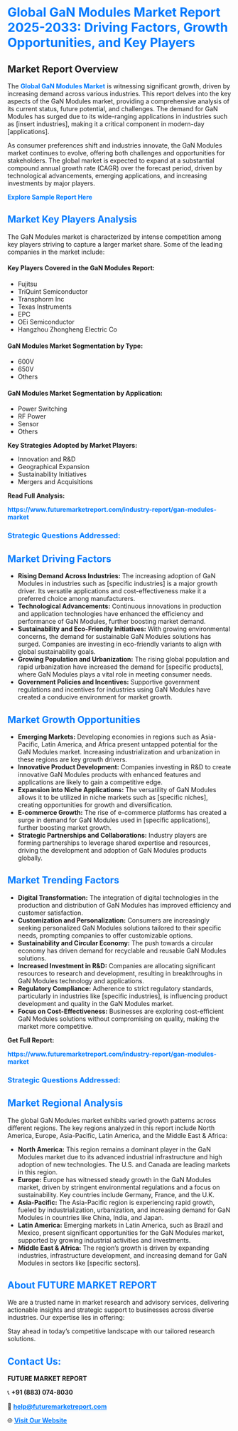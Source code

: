 <h1 style="color: #007BFF;">Global GaN Modules Market Report 2025-2033: Driving Factors, Growth Opportunities, and Key Players</h1>

<section id="overview">
<h2>Market Report Overview</h2>
<p>The <a href="https://www.futuremarketreport.com/industry-report/gan-modules-market" style="color: #007BFF; text-decoration: none;"><strong>Global GaN Modules Market</strong></a> is witnessing significant growth, driven by increasing demand across various industries. This report delves into the key aspects of the GaN Modules market, providing a comprehensive analysis of its current status, future potential, and challenges. The demand for GaN Modules has surged due to its wide-ranging applications in industries such as [insert industries], making it a critical component in modern-day [applications].</p>
<p>As consumer preferences shift and industries innovate, the GaN Modules market continues to evolve, offering both challenges and opportunities for stakeholders. The global market is expected to expand at a substantial compound annual growth rate (CAGR) over the forecast period, driven by technological advancements, emerging applications, and increasing investments by major players.</p>
</section>

<section id="overview">
<p><a href="https://www.futuremarketreport.com/request-sample/reportId=60967" style="color: #007BFF; text-decoration: none;"><strong>Explore Sample Report Here</strong></a></p>
</section>

<section id="key-players">
<h2 style="color: #007BFF;">Market Key Players Analysis</h2>
<p>The GaN Modules market is characterized by intense competition among key players striving to capture a larger market share. Some of the leading companies in the market include:</p>
<h4>Key Players Covered in the GaN Modules Report:</h4>
<ul><li>Fujitsu</li><li>TriQuint Semiconductor</li><li>Transphorm Inc</li><li>Texas Instruments</li><li>EPC</li><li>OEi Semiconductor</li><li>Hangzhou Zhongheng Electric Co</li></ul>
<h4>GaN Modules Market Segmentation by Type:</h4>
<ul><li>600V</li><li>650V</li><li>Others</li></ul>

<h4>GaN Modules Market Segmentation by Application:</h4>
<ul><li>Power Switching</li><li>RF Power</li><li>Sensor</li><li>Others</li></ul>
<p><strong>Key Strategies Adopted by Market Players:</strong></p>
<ul>
<li>Innovation and R&D</li>
<li>Geographical Expansion</li>
<li>Sustainability Initiatives</li>
<li>Mergers and Acquisitions</li>
</ul>
</section>

<section>
<p><strong>Read Full Analysis: </strong></p><a href="https://www.futuremarketreport.com/industry-report/gan-modules-market" style="color: #007BFF; text-decoration: none;"><strong>https://www.futuremarketreport.com/industry-report/gan-modules-market</strong></a>
<h3 style="color: #007BFF;">Strategic Questions Addressed:</h3>
</section>

<section id="driving-factors">
<h2 style="color: #007BFF;">Market Driving Factors</h2>
<ul>
<li><strong>Rising Demand Across Industries:</strong> The increasing adoption of GaN Modules in industries such as [specific industries] is a major growth driver. Its versatile applications and cost-effectiveness make it a preferred choice among manufacturers.</li>
<li><strong>Technological Advancements:</strong> Continuous innovations in production and application technologies have enhanced the efficiency and performance of GaN Modules, further boosting market demand.</li>
<li><strong>Sustainability and Eco-Friendly Initiatives:</strong> With growing environmental concerns, the demand for sustainable GaN Modules solutions has surged. Companies are investing in eco-friendly variants to align with global sustainability goals.</li>
<li><strong>Growing Population and Urbanization:</strong> The rising global population and rapid urbanization have increased the demand for [specific products], where GaN Modules plays a vital role in meeting consumer needs.</li>
<li><strong>Government Policies and Incentives:</strong> Supportive government regulations and incentives for industries using GaN Modules have created a conducive environment for market growth.</li>
</ul>
</section>

<section id="growth-opportunities">
<h2 style="color: #007BFF;">Market Growth Opportunities</h2>
<ul>
<li><strong>Emerging Markets:</strong> Developing economies in regions such as Asia-Pacific, Latin America, and Africa present untapped potential for the GaN Modules market. Increasing industrialization and urbanization in these regions are key growth drivers.</li>
<li><strong>Innovative Product Development:</strong> Companies investing in R&D to create innovative GaN Modules products with enhanced features and applications are likely to gain a competitive edge.</li>
<li><strong>Expansion into Niche Applications:</strong> The versatility of GaN Modules allows it to be utilized in niche markets such as [specific niches], creating opportunities for growth and diversification.</li>
<li><strong>E-commerce Growth:</strong> The rise of e-commerce platforms has created a surge in demand for GaN Modules used in [specific applications], further boosting market growth.</li>
<li><strong>Strategic Partnerships and Collaborations:</strong> Industry players are forming partnerships to leverage shared expertise and resources, driving the development and adoption of GaN Modules products globally.</li>
</ul>
</section>

<section id="trending-factors">
<h2 style="color: #007BFF;">Market Trending Factors</h2>
<ul>
<li><strong>Digital Transformation:</strong> The integration of digital technologies in the production and distribution of GaN Modules has improved efficiency and customer satisfaction.</li>
<li><strong>Customization and Personalization:</strong> Consumers are increasingly seeking personalized GaN Modules solutions tailored to their specific needs, prompting companies to offer customizable options.</li>
<li><strong>Sustainability and Circular Economy:</strong> The push towards a circular economy has driven demand for recyclable and reusable GaN Modules solutions.</li>
<li><strong>Increased Investment in R&D:</strong> Companies are allocating significant resources to research and development, resulting in breakthroughs in GaN Modules technology and applications.</li>
<li><strong>Regulatory Compliance:</strong> Adherence to strict regulatory standards, particularly in industries like [specific industries], is influencing product development and quality in the GaN Modules market.</li>
<li><strong>Focus on Cost-Effectiveness:</strong> Businesses are exploring cost-efficient GaN Modules solutions without compromising on quality, making the market more competitive.</li>
</ul>
</section>

<section>
<p><strong>Get Full Report: </strong></p><a href="https://www.futuremarketreport.com/industry-report/gan-modules-market" style="color: #007BFF; text-decoration: none;"><strong>https://www.futuremarketreport.com/industry-report/gan-modules-market</strong></a>
<h3 style="color: #007BFF;">Strategic Questions Addressed:</h3>
</section>


<section id="regional-analysis">
<h2 style="color: #007BFF;">Market Regional Analysis</h2>
<p>The global GaN Modules market exhibits varied growth patterns across different regions. The key regions analyzed in this report include North America, Europe, Asia-Pacific, Latin America, and the Middle East & Africa:</p>
<ul>
<li><strong>North America:</strong> This region remains a dominant player in the GaN Modules market due to its advanced industrial infrastructure and high adoption of new technologies. The U.S. and Canada are leading markets in this region.</li>
<li><strong>Europe:</strong> Europe has witnessed steady growth in the GaN Modules market, driven by stringent environmental regulations and a focus on sustainability. Key countries include Germany, France, and the U.K.</li>
<li><strong>Asia-Pacific:</strong> The Asia-Pacific region is experiencing rapid growth, fueled by industrialization, urbanization, and increasing demand for GaN Modules in countries like China, India, and Japan.</li>
<li><strong>Latin America:</strong> Emerging markets in Latin America, such as Brazil and Mexico, present significant opportunities for the GaN Modules market, supported by growing industrial activities and investments.</li>
<li><strong>Middle East & Africa:</strong> The region’s growth is driven by expanding industries, infrastructure development, and increasing demand for GaN Modules in sectors like [specific sectors].</li>
</ul>
</section>

<footer>
<h2 style="color: #007BFF;">About FUTURE MARKET REPORT</h2>
<p>We are a trusted name in market research and advisory services, delivering actionable insights and strategic support to businesses across diverse industries. Our expertise lies in offering:</p>

<p>Stay ahead in today’s competitive landscape with our tailored research solutions.</p>

<h2 style="color: #007BFF;">Contact Us:</h2>
<p><strong>FUTURE MARKET REPORT</strong></p>
<p>📞 <strong>+91 (883) 074-8030</strong></p>
<p>📧 <strong><a href="mailto:help@futuremarketreport.com" style="color: #007BFF;">help@futuremarketreport.com</a></strong></p>
<p>🌐 <strong><a href="https://www.futuremarketreport.com/" style="color: #007BFF;">Visit Our Website</a></strong></p>
</footer>